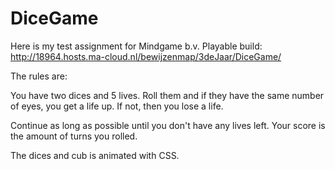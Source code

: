 # DiceGame
Here is my test assignment for Mindgame b.v.
Playable build: http://18964.hosts.ma-cloud.nl/bewijzenmap/3deJaar/DiceGame/

The rules are:

You have two dices and 5 lives.
Roll them and if they have the same number of eyes, you get a life up.
If not, then you lose a life.

Continue as long as possible until you don't have any lives left.
Your score is the amount of turns you rolled.

The dices and cub is animated with CSS.  
